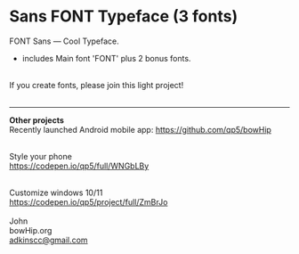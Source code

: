 # Sans FONT Typeface (3 fonts)
FONT Sans — Cool Typeface.
- includes Main font 'FONT' plus 2 bonus fonts.<br><br>

If you create fonts, please join this light project! <br><br>



____________________________________________________________
<b>Other projects</b><br>
Recently launched Android mobile app:  https://github.com/qp5/bowHip<br><br>

Style your phone<br>
https://codepen.io/qp5/full/WNGbLBy<br><br>

Customize windows 10/11<br>
https://codepen.io/qp5/project/full/ZmBrJo<br><br>
John<br>
bowHip.org <br>
adkinscc@gmail.com

